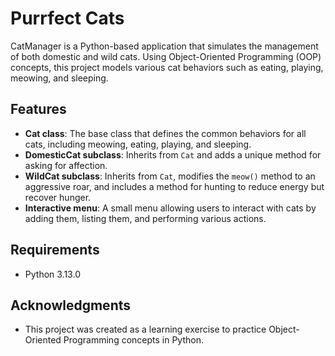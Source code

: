 # Purrfect Cats

CatManager is a Python-based application that simulates the management of both domestic and wild cats. Using Object-Oriented Programming (OOP) concepts, this project models various cat behaviors such as eating, playing, meowing, and sleeping. 

## Features

- **Cat class**: The base class that defines the common behaviors for all cats, including meowing, eating, playing, and sleeping.
- **DomesticCat subclass**: Inherits from `Cat` and adds a unique method for asking for affection.
- **WildCat subclass**: Inherits from `Cat`, modifies the `meow()` method to an aggressive roar, and includes a method for hunting to reduce energy but recover hunger.
- **Interactive menu**: A small menu allowing users to interact with cats by adding them, listing them, and performing various actions.

## Requirements

- Python 3.13.0

## Acknowledgments

- This project was created as a learning exercise to practice Object-Oriented Programming concepts in Python.
